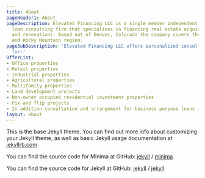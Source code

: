 ```yaml
---
title: About
pageHeader1: About
pageDescription: Elevated Financing LLC is a single member independent commercial
  loan consulting firm that specializes in financing real estate acquisitions, construction,
  and renovations. Based out of Denver, Colorado the company covers the entire Midwest
  and Rocky Mountain region.
pageSubDescription: 'Elevated Financing LLC offers personalized consultation and financing
  for:'
OfferList:
- Office properties
- Retail properties
- Industrial properties
- Agricultural properties
- Multifamily properties
- Land development projects
- Non-owner occupied residential investment properties
- Fix and flip projects
- In addition consultation and arrangement for business purpose loans is also offered
layout: about
---
```


This is the base Jekyll theme. You can find out more info about customizing your Jekyll theme, as well as basic Jekyll usage documentation at [jekyllrb.com](https://jekyllrb.com/)

You can find the source code for Minima at GitHub:
[jekyll][jekyll-organization] /
[minima](https://github.com/jekyll/minima)

You can find the source code for Jekyll at GitHub:
[jekyll][jekyll-organization] /
[jekyll](https://github.com/jekyll/jekyll)


[jekyll-organization]: https://github.com/jekyll
